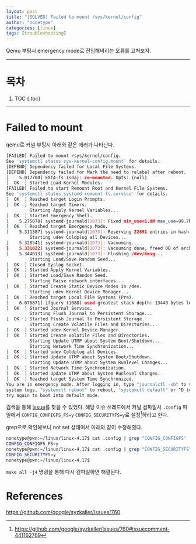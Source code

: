 ```yaml
---
layout: post
title: "[SOLVED] Failed to mount /sys/kernel/config"
author: "nonetype"
categories: [linux]
tags: [troubleshooting]
---
```


Qemu 부팅시 emergency mode로 진입해버리는 오류를 고쳐보자.

---

# 목차

1. TOC
{:toc}

---

# Failed to mount
qemu로 커널 부팅시 아래와 같은 에러가 나타난다.

```sh
[FAILED] Failed to mount /sys/kernel/config.
See 'systemctl status sys-kernel-config.mount' for details.
[DEPEND] Dependency failed for Local File Systems.
[DEPEND] Dependency failed for Mark the need to relabel after reboot.
[    5.017700] EXT4-fs (sda): re-mounted. Opts: (null)
[  OK  ] Started Load Kernel Modules.
[FAILED] Failed to start Remount Root and Kernel File Systems.
See 'systemctl status systemd-remount-fs.service' for details.
[  OK  ] Reached target Login Prompts.
[  OK  ] Reached target Timers.
         Starting Apply Kernel Variables...
[  OK  ] Started Emergency Shell.
[    5.275078] systemd-journald[1073]: Fixed min_use=1.0M max_use=99.7M max_size=12.4M min_size=512.0K keep_free=149.5M n_max_files=100
[  OK  ] Reached target Emergency Mode.
[    5.311387] systemd-journald[1073]: Reserving 22691 entries in hash table.
         Starting udev Coldplug all Devices...
[    5.328541] systemd-journald[1073]: Vacuuming...
[    5.331022] systemd-journald[1073]: Vacuuming done, freed 0B of archived journals from /run/log/journal/8c666b40dbed4f8b80d2d53e4ee371c0.
[    5.344013] systemd-journald[1073]: Flushing /dev/kmsg...
         Starting Load/Save Random Seed...
[  OK  ] Closed Syslog Socket.
[  OK  ] Started Apply Kernel Variables.
[  OK  ] Started Load/Save Random Seed.
         Starting Raise network interfaces...
[  OK  ] Started Create Static Device Nodes in /dev.
         Starting udev Kernel Device Manager...
[  OK  ] Reached target Local File Systems (Pre).
[    6.076871] ifquery (1088) used greatest stack depth: 13440 bytes left
[  OK  ] Started Journal Service.
         Starting Flush Journal to Persistent Storage...
[  OK  ] Started Flush Journal to Persistent Storage.
         Starting Create Volatile Files and Directories...
[  OK  ] Started udev Kernel Device Manager.
[  OK  ] Started Create Volatile Files and Directories.
         Starting Update UTMP about System Boot/Shutdown...
         Starting Network Time Synchronization...
[  OK  ] Started udev Coldplug all Devices.
[  OK  ] Started Update UTMP about System Boot/Shutdown.
         Starting Update UTMP about System Runlevel Changes...
[  OK  ] Started Network Time Synchronization.
[  OK  ] Started Update UTMP about System Runlevel Changes.
[  OK  ] Reached target System Time Synchronized.
You are in emergency mode. After logging in, type "journalctl -xb" to view
system logs, "systemctl reboot" to reboot, "systemctl default" or ^D to
try again to boot into default mode.
```

검색을 통해 [Issue](https://github.com/google/syzkaller/issues/760)를 찾을 수 있었다.
해당 이슈 쓰레드에서 커널 컴파일시 `.config` 파일에서 `CONFIG_CONFIGFS_FS=y` `CONFIG_SECURITYFS=y`로 설정[^issue]하라고 한다.

grep으로 확인해보니 not set 상태여서 아래와 같이 수정해줬다.

```sh
nonetype@pwn:~/linux/linux-4.17$ cat .config | grep "CONFIG_CONFIGFS"
CONFIG_CONFIGFS_FS=y
nonetype@pwn:~/linux/linux-4.17$ cat .config | grep "CONFIG_SECURITYFS"
CONFIG_SECURITYFS=y
nonetype@pwn:~/linux/linux-4.17$
```

`make all -j4` 명령을 통해 다시 컴파일하면 해결된다.

# References
<https://github.com/google/syzkaller/issues/760>



[^issue]: <https://github.com/google/syzkaller/issues/760#issuecomment-441162769>
